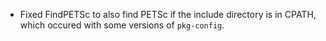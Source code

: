 - Fixed FindPETSc to also find PETSc if the include directory is in CPATH, which occured with some versions of `pkg-config`.
